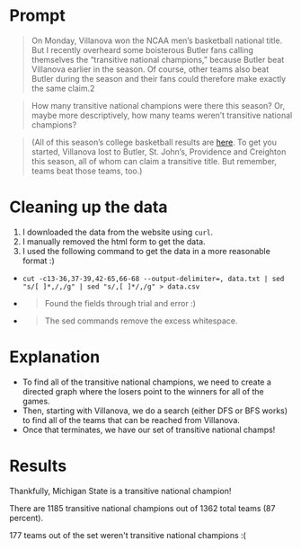 # Prompt

> On Monday, Villanova won the NCAA men’s basketball national title. But I
> recently overheard some boisterous Butler fans calling themselves the
> “transitive national champions,” because Butler beat Villanova earlier in the
> season. Of course, other teams also beat Butler during the season and their
> fans could therefore make exactly the same claim.2

> How many transitive national champions were there this season? Or, maybe more
> descriptively, how many teams weren’t transitive national champions?

> (All of this season’s college basketball results are
> [here](https://www.masseyratings.com/scores.php?s=298892&sub=12801&all=1). To
> get you started, Villanova lost to Butler, St. John’s, Providence and
> Creighton this season, all of whom can claim a transitive title. But
> remember, teams beat those teams, too.)

# Cleaning up the data

1. I downloaded the data from the website using `curl`.
1. I manually removed the html form to get the data.
1. I used the following command to get the data in a more reasonable format :)
  * `cut -c13-36,37-39,42-65,66-68 --output-delimiter=, data.txt | sed "s/[ ]*,/,/g" | sed "s/,[ ]*/,/g" > data.csv`
  * > Found the fields through trial and error :)
  * > The sed commands remove the excess whitespace.

# Explanation

* To find all of the transitive national champions, we need to create a
  directed graph where the losers point to the winners for all of the games.
* Then, starting with Villanova, we do a search (either DFS or BFS works) to
  find all of the teams that can be reached from Villanova.
* Once that terminates, we have our set of transitive national champs!

# Results

Thankfully, Michigan State is a transitive national champion!

There are 1185 transitive national champions out of 1362 total teams (87 percent).

177 teams out of the set weren't transitive national champions :(

